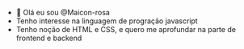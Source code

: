 - 👋 Olá eu sou @Maicon-rosa
- Tenho interesse na linguagem de progração javascript
- Tenho noção de HTML e CSS, e quero me aprofundar na parte de frontend e backend
